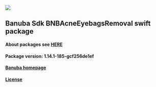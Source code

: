 [![](https://www.banuba.com/hubfs/Banuba_November2018/Images/Banuba%20SDK.png)](https://docs.banuba.com/face-ar-sdk-v1/ios/ios_overview)

## Banuba Sdk BNBAcneEyebagsRemoval swift package

#### About packages see [HERE](https://docs.banuba.com/face-ar-sdk-v1/ios/ios_packages)

#### Package version: **1.14.1-185-gcf256de1ef**

#### **[Banuba homepage](https://banuba.com)**

#### **[License](https://www.banuba.com/terms)**
